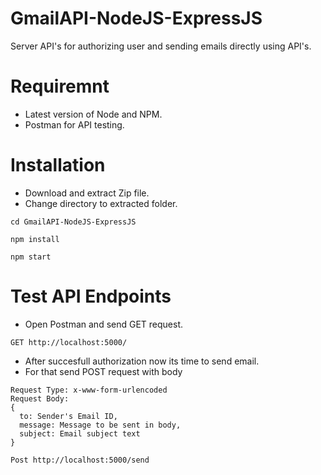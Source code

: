 # GmailAPI-NodeJS-ExpressJS
Server API's for authorizing user and sending emails directly using API's.

# Requiremnt
- Latest version of Node and NPM.
- Postman for API testing.

# Installation
- Download and extract Zip file.
- Change directory to extracted folder.
```
cd GmailAPI-NodeJS-ExpressJS
```
```
npm install
```
```
npm start
```
# Test API Endpoints
- Open Postman and send GET request.
```
GET http://localhost:5000/
```
-  After succesfull authorization now its time to send email.
-  For that send POST request with body
```
Request Type: x-www-form-urlencoded
Request Body:
{
  to: Sender's Email ID,
  message: Message to be sent in body,
  subject: Email subject text
}

Post http://localhost:5000/send
```
